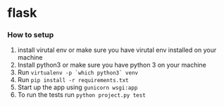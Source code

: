 # flask
### How to setup
1. install virutal env or make sure you have virutal env installed on your machine
2. Install python3 or make sure you have python 3 on your machine
3. Run ```virtualenv -p `which python3` venv```
4. Run `pip install -r requirements.txt`
5. Start up the app using `gunicorn wsgi:app`
7. To run the tests run `python project.py test`